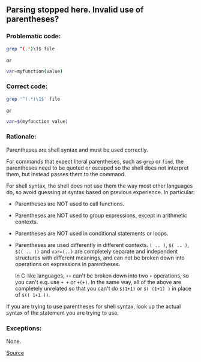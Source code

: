## Parsing stopped here. Invalid use of parentheses?

### Problematic code:


```sh
grep ^(.*)\1$ file
```

or


```sh
var=myfunction(value)
```


### Correct code:

```sh
grep '^(.*)\1$' file
```

or

```sh
var=$(myfunction value)
```

### Rationale:

Parentheses are shell syntax and must be used correctly.

For commands that expect literal parentheses, such as `grep` or `find`, the parentheses need to be quoted or escaped so the shell does not interpret them, but instead passes them to the command.

For shell syntax, the shell does not use them the way most other languages do, so avoid guessing at syntax based on previous experience. In particular:

- Parentheses are NOT used to call functions.
- Parentheses are NOT used to group expressions, except in arithmetic contexts.
- Parentheses are NOT used in conditional statements or loops.
- Parentheses are used differently in different contexts. `( .. )`, `$( .. )`, `$(( .. ))` and `var=(..)` are completely separate and independent structures with different meanings, and can not be broken down into operations on expressions in parentheses.

  In C-like languages, `++` can't be broken down into two `+` operations, so you can't e.g. use `+ +` or `+(+)`. In the same way, all of the above are completely unrelated so that you can't do `$(1+1)` or `$( (1+1) )` in place of `$(( 1+1 ))`.

If you are trying to use parentheses for shell syntax, look up the actual syntax of the statement you are trying to use.

### Exceptions:

None.

[Source](https://github.com/koalaman/shellcheck/wiki/SC1088)

